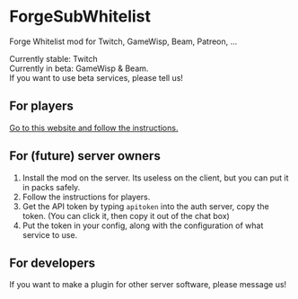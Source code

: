 ForgeSubWhitelist
=================

Forge Whitelist mod for Twitch, GameWisp, Beam, Patreon, ...

Currently stable: Twitch <br/>
Currently in beta: GameWisp & Beam. <br/> 
If you want to use beta services, please tell us! <br/>

For players
-----------

[Go to this website and follow the instructions.](http://doubledoordev.net/?p=linking)

For (future) server owners
--------------------------

1. Install the mod on the server. Its useless on the client, but you can put it in packs safely.
2. Follow the instructions for players.
3. Get the API token by typing `apitoken` into the auth server, copy the token. (You can click it, then copy it out of the chat box)
4. Put the token in your config, along with the configuration of what service to use.

For developers
--------------

If you want to make a plugin for other server software, please message us!
